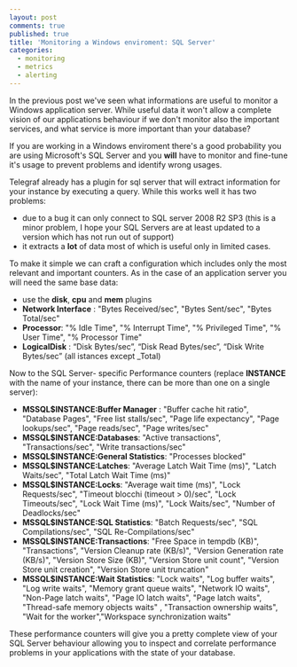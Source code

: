 ```yaml
---
layout: post
comments: true
published: true
title: 'Monitoring a Windows enviroment: SQL Server'
categories:
  - monitoring
  - metrics
  - alerting
---
```

In the previous post we've seen what informations are useful to monitor a Windows application server. While useful data it won't allow a complete vision of our applications behaviour if we don't monitor also the important services, and what service is more important than your database?

If you are working in a Windows enviroment there's a good probability you are using Microsoft's SQL Server and you **will** have to monitor and fine-tune it's usage to prevent problems and identify wrong usages.

Telegraf already has a plugin for sql server that will extract information for your instance by executing a query. While this works well it has two problems:

- due to a bug it can only connect to SQL server 2008 R2 SP3 (this is a minor problem, I hope your SQL Servers are at least updated to a version which has not run out of support)
- it extracts a **lot** of data most of which is useful only in limited cases.

To make it simple we can craft a configuration which includes only the most relevant and important counters. As in the case of an application server you will need the same base data:

-  use the **disk**, **cpu** and **mem** plugins
-  **Network Interface** : "Bytes Received/sec", "Bytes Sent/sec", "Bytes Total/sec"
- **Processor**: "% Idle Time", "% Interrupt Time", "% Privileged Time", "% User Time", "% Processor Time"
- **LogicalDisk** : “Disk Bytes/sec”, “Disk Read Bytes/sec”, “Disk Write Bytes/sec” (all istances except _Total)

Now to the SQL Server- specific Performance counters (replace **INSTANCE** with the name of your instance, there can be more than one on a single server):

- **MSSQL$INSTANCE:Buffer Manager** : "Buffer cache hit ratio", "Database Pages", "Free list stalls/sec", "Page life expectancy", "Page lookups/sec", "Page reads/sec", "Page writes/sec" 
- **MSSQL$INSTANCE:Databases**: "Active transactions", "Transactions/sec", "Write transactions/sec" 
- **MSSQL$INSTANCE:General Statistics**: "Processes blocked"
- **MSSQL$INSTANCE:Latches**: "Average Latch Wait Time (ms)", "Latch Waits/sec", "Total Latch Wait Time (ms)" 
- **MSSQL$INSTANCE:Locks**: "Average wait time (ms)", "Lock Requests/sec", "Timeout blocchi (timeout > 0)/sec", "Lock Timeouts/sec", "Lock Wait Time (ms)", "Lock Waits/sec", "Number of Deadlocks/sec" 
- **MSSQL$INSTANCE:SQL Statistics**: "Batch Requests/sec", "SQL Compilations/sec", "SQL Re-Compilations/sec" 
- **MSSQL$INSTANCE:Transactions**: "Free Space in tempdb (KB)", "Transactions", "Version Cleanup rate (KB/s)", "Version Generation rate (KB/s)", "Version Store Size (KB)", "Version Store unit count", "Version Store unit creation", "Version Store unit truncation" 
- **MSSQL$INSTANCE:Wait Statistics**: "Lock waits", "Log buffer waits", "Log write waits", "Memory grant queue waits", "Network IO waits", "Non-Page latch waits", "Page IO latch waits", "Page latch waits", "Thread-safe memory objects waits" , "Transaction ownership waits", "Wait for the worker","Workspace synchronization waits"

These performance counters will give you a pretty complete view of your SQL Server behaviour allowing you to inspect and correlate performance problems in your applications with the state of your database.

